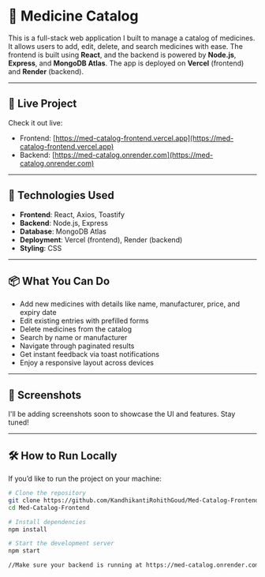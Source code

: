 # 💊 Medicine Catalog

This is a full-stack web application I built to manage a catalog of medicines. It allows users to add, edit, delete, and search medicines with ease. The frontend is built using **React**, and the backend is powered by **Node.js**, **Express**, and **MongoDB Atlas**. The app is deployed on **Vercel** (frontend) and **Render** (backend).

---

## 🚀 Live Project

Check it out live:

- Frontend: [https://med-catalog-frontend.vercel.app](https://med-catalog-frontend.vercel.app)  
- Backend: [https://med-catalog.onrender.com](https://med-catalog.onrender.com)

---

## 🧰 Technologies Used

- **Frontend**: React, Axios, Toastify  
- **Backend**: Node.js, Express  
- **Database**: MongoDB Atlas  
- **Deployment**: Vercel (frontend), Render (backend)  
- **Styling**: CSS

---

## 📦 What You Can Do

- Add new medicines with details like name, manufacturer, price, and expiry date  
- Edit existing entries with prefilled forms  
- Delete medicines from the catalog  
- Search by name or manufacturer  
- Navigate through paginated results  
- Get instant feedback via toast notifications  
- Enjoy a responsive layout across devices

---

## 📸 Screenshots

I'll be adding screenshots soon to showcase the UI and features. Stay tuned!

---

## 🛠️ How to Run Locally

If you’d like to run the project on your machine:

```bash
# Clone the repository
git clone https://github.com/KandhikantiRohithGoud/Med-Catalog-Frontend.git
cd Med-Catalog-Frontend

# Install dependencies
npm install

# Start the development server
npm start

//Make sure your backend is running at https://med-catalog.onrender.com or update the API base URL in your Axios calls.

